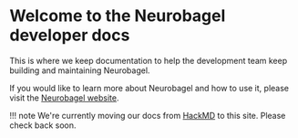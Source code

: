 # Welcome to the Neurobagel developer docs

This is where we keep documentation to help the development team
keep building and maintaining Neurobagel.

If you would like to learn more about Neurobagel and how to use
it, please visit the [Neurobagel website](https://neurobagel.org).


!!! note
    We're currently moving our docs from [HackMD](https://hackmd.io/team/neurobagel)
    to this site. Please check back soon.
